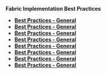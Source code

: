 <strong>Fabric Implementation Best Practices<strong>

<ul>
<li><a href="/articles/COE/Fabric_Implementation_Best_Practices/best_practice_general.md">Best Practices - General</a></li>
<li><a href="/articles/COE/Fabric_Implementation_Best_Practices/best_practice_java_coding.md">Best Practices - General</a></li>
<li><a href="/articles/COE/Fabric_Implementation_Best_Practices/best_practice_LU_and_Tables.md">Best Practices - General</a></li>
<li><a href="/articles/COE/Fabric_Implementation_Best_Practices/best_practice_cassandra.md">Best Practices - General</a></li>
<li><a href="/articles/COE/Fabric_Implementation_Best_Practices/best_practice_kafka.md">Best Practices - General</a></li>
<li><a href="/articles/COE/Fabric_Implementation_Best_Practices/best_practice_iid_finder.md">Best Practices - General</a></li>
<li><a href="/articles/COE/Fabric_Implementation_Best_Practices/best_practice_security.md">Best Practices - General</a></li>
<li><a href="/articles/COE/Fabric_Implementation_Best_Practices/best_practice_broadway.md">Best Practices - General</a></li>
</ul>


